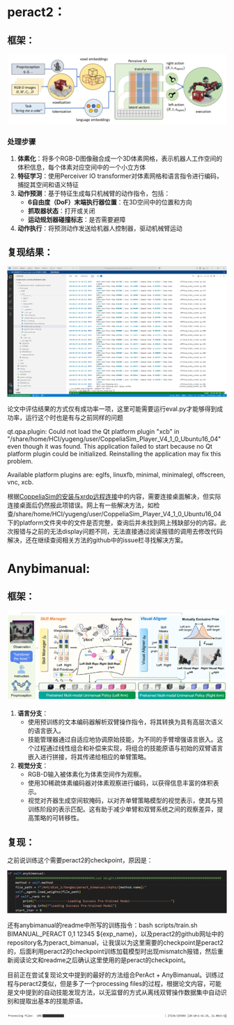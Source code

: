 # peract2：

## 框架：

![image-20250307145239537](https://raw.githubusercontent.com/oxygeng710/picture/main/image-20250307145239537.png)

### 处理步骤

1. **体素化**：将多个RGB-D图像融合成一个3D体素网格，表示机器人工作空间的体积信息，每个体素对应空间中的一个小立方体
2. **特征学习**：使用Perceiver IO transformer对体素网格和语言指令进行编码，捕捉其空间和语义特征
3. **动作预测**：基于特征生成每只机械臂的动作指令，包括：
   - **6自由度（DoF）末端执行器位置**：在3D空间中的位置和方向
   - **抓取器状态**：打开或关闭
   - **运动规划器碰撞标志**：是否需要避障
4. **动作执行**：将预测动作发送给机器人控制器，驱动机械臂运动

## 复现结果：

![a39ef5ce318dffc33a913aabd171f21](https://raw.githubusercontent.com/oxygeng710/picture/main/a39ef5ce318dffc33a913aabd171f21.png)

​	论文中评估结果的方式仅有成功率一项，这里可能需要运行eval.py才能够得到成功率，运行这个时也是有与之前同样的问题

qt.qpa.plugin: Could not load the Qt platform plugin "xcb" in "/share/home/HCI/yugeng/user/CoppeliaSim_Player_V4_1_0_Ubuntu16_04" even though it was found.
This application failed to start because no Qt platform plugin could be initialized. Reinstalling the application may fix this problem.

Available platform plugins are: eglfs, linuxfb, minimal, minimalegl, offscreen, vnc, xcb.

根据[CoppeliaSim的安装与xrdp远程连接](https://docs.ruotao.tech/#/CoppeliaSim_xrdp)中的内容，需要连接桌面解决，但实际连接桌面后仍然报此项错误。网上有一些解决方法，如检查/share/home/HCI/yugeng/user/CoppeliaSim_Player_V4_1_0_Ubuntu16_04下的platform文件夹中的文件是否完整，查询后并未找到网上残缺部分的内容。此次报错与之前的无法display问题不同，无法直接通过阅读报错的调用去修改代码解决，还在继续查阅相关方法的github中的issue栏寻找解决方案。

# Anybimanual:

## 框架：

![image-20250307161119801](https://raw.githubusercontent.com/oxygeng710/picture/main/image-20250307161119801.png)

1. **语言分支**：
   - 使用预训练的文本编码器解析双臂操作指令，将其转换为具有高层次语义的语言嵌入。
   - 技能管理器通过自适应地协调原始技能，为不同的手臂增强语言嵌入。这个过程通过线性组合和补偿来实现，将组合的技能原语与初始的双臂语言嵌入进行拼接，将其传递给相应的单臂策略。
2. **视觉分支**：
   - RGB-D输入被体素化为体素空间作为观察。
   - 使用3D稀疏体素编码器对体素观察进行编码，以获得信息丰富的体积表示。
   - 视觉对齐器生成空间软掩码，以对齐单臂策略模型的视觉表示，使其与预训练阶段的表示匹配。这有助于减少单臂和双臂系统之间的观察差异，提高策略的可转移性。

## 复现：

之前说训练这个需要peract2的checkpoint，原因是：

![2dbaec00edd494c8597fb37e368c39b](https://raw.githubusercontent.com/oxygeng710/picture/main/2dbaec00edd494c8597fb37e368c39b.png)

还有anybimanual的readme中所写的训练指令：bash scripts/train.sh BIMANUAL_PERACT 0,1 12345 ${exp_name}，以及peract2的github网址中的repository名为peract_bimanual，让我误以为这里需要的checkpoint是peract2的，后面利用peract2的checkpoint训练加载模型时出现mismatch报错，然后重新阅读论文和readme之后确认这里使用的是peract的checkpoint。

目前正在尝试复现论文中提到的最好的方法组合PerAct + AnyBimanual。训练过程与peract2类似，但是多了一个processing files的过程，根据论文内容，可能是文中提到的自动技能发现方法，以无监督的方式从离线双臂操作数据集中自动识别和提取出基本的技能原语。

![image-20250307172100095](https://raw.githubusercontent.com/oxygeng710/picture/main/image-20250307172100095.png)
